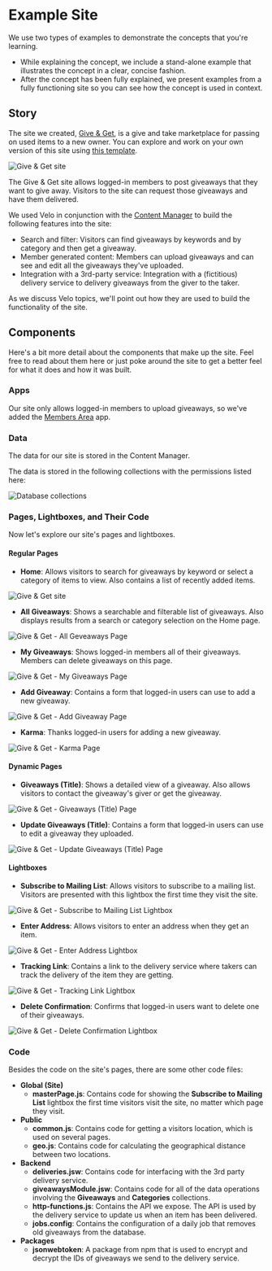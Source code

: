 # Example Site

We use two types of examples to demonstrate the concepts that you're learning. 

-   While explaining the concept, we include a stand-alone example that illustrates the concept in a clear, concise fashion. 
-   After the concept has been fully explained, we present examples from a fully functioning site so you can see how the concept is used in context.

## Story

The site we created, [Give & Get](https://www.wix.com/velo-dev/giveandget), is a give and take marketplace for passing on used items to a new owner. You can explore and work on your own version of this site using [this template](https://editor.wix.com/html/editor/web/renderer/new?siteId=bc57d791-a42d-4f8c-b74e-bd51b6dd0095&metaSiteId=398bcfa9-b93e-435a-95ea-9a0c15d56d36&autoDevMode=true). 

![Give & Get site](../media/give_and_get_story.gif)


The Give & Get site allows logged-in members to post giveaways that they want to give away. Visitors to the site can request those giveaways and have them delivered. 

We used Velo in conjunction with the [Content Manager](https://learn.wix.com/en/) to build the following features into the site:

-   Search and filter: Visitors can find giveaways by keywords and by category and then get a giveaway.
-   Member generated content: Members can upload giveaways and can see and edit all the giveaways they've uploaded.
-   Integration with a 3rd-party service: Integration with a (fictitious) delivery service to delivery giveaways from the giver to the taker.

As we discuss Velo topics, we'll point out how they are used to build the functionality of the site.

## Components

Here's a bit more detail about the components that make up the site. Feel free to read about them here or just poke around the site to get a better feel for what it does and how it was built.

### Apps

Our site only allows logged-in members to upload giveaways, so we've added the [Members Area](https://support.wix.com/en/article/about-members-area) app.

### Data

The data for our site is stored in the Content Manager.

The data is stored in the following collections with the permissions listed here:

![Database collections](../media/give_and_get_collections.png)

### Pages, Lightboxes, and Their Code

Now let's explore our site's pages and lightboxes.

#### Regular Pages

-   **Home**: Allows visitors to search for giveaways by keyword or select a category of items to view. Also contains a list of recently added items. 

![Give & Get site](../media/give_and_get_home.gif)

-   **All Giveaways**: Shows a searchable and filterable list of giveaways. Also displays results from a search or category selection on the Home page.

![Give & Get - All Geveaways Page](../media/give_and_get_all_giveaways.png)

-   **My Giveaways**: Shows logged-in members all of their giveaways. Members can delete giveaways on this page.

![Give & Get - My Giveaways Page](../media/give_and_get_my_giveaways.png)

-   **Add Giveaway**: Contains a form that logged-in users can use to add a new giveaway. 

![Give & Get - Add Giveaway Page](../media/give_and_get_add_giveaway.png)

-   **Karma**: Thanks logged-in users for adding a new giveaway.

![Give & Get - Karma Page](../media/give_and_get_karma.png)

#### Dynamic Pages

-   **Giveaways (Title)**: Shows a detailed view of a giveaway. Also allows visitors to contact the giveaway's giver or get the giveaway.

![Give & Get - Giveaways (Title) Page](../media/give_and_get_giveaways_title.png)

-   **Update Giveaways (Title)**: Contains a form that logged-in users can use to edit a giveaway they uploaded.

![Give & Get - Update Giveaways (Title) Page](../media/give_and_get_update_giveaways_title.png)

#### Lightboxes

-   **Subscribe to Mailing List**: Allows visitors to subscribe to a mailing list. Visitors are presented with this lightbox the first time they visit the site.

![Give & Get - Subscribe to Mailing List Lightbox](../media/give_and_get_subscribe.png)

-   **Enter Address**: Allows visitors to enter an address when they get an item.

![Give & Get - Enter Address Lightbox](../media/give_and_get_address.png)

-   **Tracking Link**: Contains a link to the delivery service where takers can track the delivery of the item they are getting.

![Give & Get - Tracking Link Lightbox](../media/give_and_get_tracking.png)

-   **Delete Confirmation**: Confirms that logged-in users want to delete one of their giveaways.

![Give & Get - Delete Confirmation Lightbox](../media/give_and_get_delete_confirmation.png)

### Code

Besides the code on the site's pages, there are some other code files:

-   **Global (Site)**
    -   **masterPage.js**: Contains code for showing the **Subscribe to Mailing List** lightbox the first time visitors visit the site, no matter which page they visit.
-   **Public**
    -   **common.js**: Contains code for getting a visitors location, which is used on several pages.
    -   **geo.js**: Contains code for calculating the geographical distance between two locations.
-   **Backend**
    -   **deliveries.jsw**: Contains code for interfacing with the 3rd party delivery service.
    -   **giveawaysModule.jsw**: Contains code for all of the data operations involving the **Giveaways** and **Categories** collections.
    -   **http-functions.js**: Contains the API we expose. The API is used by the delivery service to update us when an item has been delivered.
    -   **jobs.config**: Contains the configuration of a daily job that removes old giveaways from the database.
-   **Packages**
    -   **jsonwebtoken**: A package from npm that is used to encrypt and decrypt the IDs of giveaways we send to the delivery service.